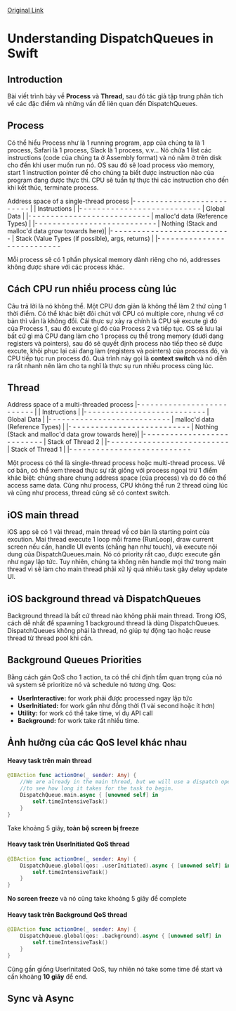 [Original Link](https://betterprogramming.pub/understanding-dispatchqueues-2eb72ba965f4)

# Understanding DispatchQueues in Swift
## Introduction
Bài viết trình bày về __Process__ và __Thread__, sau đó tác giả tập trung phân tích về các đặc điểm và những vấn đề liên quan đến DispatchQueues.

## Process
Có thể hiểu Process như là 1 running program, app của chúng ta là 1 process, Safari là 1 process, Slack là 1 process, v.v…
Nó chứa 1 list các instructions (code của chúng ta ở Assembly format) và nó nằm ở trên disk cho đến khi user muốn run nó. OS sau đó sẽ load process vào memory, start 1 instruction pointer để cho chúng ta biết được instruction nào của program đang được thực thi. CPU sẽ tuần tự thực thi các instruction cho đến khi kết thúc, terminate process.

Address space of a single-thread process
|- - - - - - - - - - - - - - - - - - - - - - - - - - |
|                    Instructions                    |
|- - - - - - - - - - - - - - - - - - - - - - - - - - -
|                    Global Data                     |
|- - - - - - - - - - - - - - - - - - - - - - - - - - -
|           malloc'd data (Reference Types)          |
|- - - - - - - - - - - - - - - - - - - - - - - - - - -
| Nothing (Stack and malloc'd data grow towards here)|
|- - - - - - - - - - - - - - - - - - - - - - - - - - -
|   Stack (Value Types (if possible), args, returns) |
|- - - - - - - - - - - - - - - - - - - - - - - - - - -

Mỗi process sẽ có 1 phần physical memory dành riêng cho nó, addresses không được share với các process khác.

## Cách CPU run nhiều process cùng lúc
Câu trả lời là nó không thể. Một CPU đơn giản là không thể làm 2 thứ cùng 1 thời điểm. Có thể khác biệt đôi chút với CPU có multiple core, nhưng về cơ bản thì vẫn là không đổi. Cái thực sự xảy ra chính là CPU sẽ excute gì đó  của Process 1, sau đó excute gì đó của Process 2 và tiếp tục. OS sẽ lưu lại bất cứ gì mà CPU đang làm cho 1 process cụ thể trong memory (dưới dạng registers và pointers), sau đó sẽ quyết định process nào tiếp theo sẽ được excute, khôi phục lại cái đang làm (registers và pointers) của process đó, và CPU tiếp tục run process đó. Quá trình này gọi là __context switch__ và nó diễn ra rất nhanh nên làm cho ta nghĩ là thực sụ run nhiều process cùng lúc.

## Thread

Address space of a multi-threaded process
|- - - - - - - - - - - - - - - - - - - - - - - - - - |
|                    Instructions                    |
|- - - - - - - - - - - - - - - - - - - - - - - - - - -
|                    Global Data                     |
|- - - - - - - - - - - - - - - - - - - - - - - - - - -
|           malloc'd data (Reference Types)          |
|- - - - - - - - - - - - - - - - - - - - - - - - - - -
| Nothing (Stack and malloc'd data grow towards here)|
|- - - - - - - - - - - - - - - - - - - - - - - - - - -
|                 Stack of Thread 2                  |
|- - - - - - - - - - - - - - - - - - - - - - - - - - -
|                 Stack of Thread 1                  |
|- - - - - - - - - - - - - - - - - - - - - - - - - - -

Một process có thể là single-thread process hoặc multi-thread process.
Về cơ bản, có thể xem thread thực sự rất giống với process ngoại trừ 1 điểm khác biệt: chúng share chung address space (của process) và do đó có thể access same data.
Cũng như process, CPU không thể run 2 thread cùng lúc và cũng như process, thread cũng sẽ có context switch.

## iOS main thread
iOS app sẽ có 1 vài thread, main thread về cơ bản là starting point của excution. Mai thread execute 1 loop mỗi frame (RunLoop), draw current screen nếu cần, handle UI events (chẳng hạn như touch), và execute nội dung của DispatchQueues.main. Nó có priority rất cao, được execute gần như ngay lập tức. Tuy nhiên, chúng ta không nên handle mọi thứ trong main thread vì sẽ làm cho main thread phải xử lý quá nhiều task gây delay update UI.

## iOS background thread và DispatchQueues 
Background thread là bất cứ thread nào không phải main thread. Trong iOS, cách dễ nhất để spawning 1 background thread là dùng DispatchQueues.
DispatchQueues không phải là thread, nó giúp tự động tạo hoặc reuse thread từ thread pool khi cần.

## Background Queues Priorities
Bằng cách gán QoS cho 1 action, ta có thể chỉ định tầm quan trọng của nó và system sẽ prioritize nó và schedule nó tương ứng.
Qos:
* __UserInteractive:__ for work phải được processed ngay lập tức
* __UserInitiated:__ for work gần như đồng thời (1 vài second hoặc ít hơn)
* __Utility:__ for work có thể take time, ví dụ API call
* __Background:__ for work take rất nhiều time.

## Ảnh hưởng của các QoS level khác nhau

#### Heavy task trên main thread
```swift
@IBAction func actionOne(_ sender: Any) {
    //We are already in the main thread, but we will use a dispatch operation
    //to see how long it takes for the task to begin.
    DispatchQueue.main.async { [unowned self] in
        self.timeIntensiveTask()
    }
}
```
Take khoảng 5 giây, __toàn bộ screen bị freeze__

#### Heavy task trên UserInitiated QoS thread
```swift
@IBAction func actionOne(_ sender: Any) {
    DispatchQueue.global(qos: .userInitiated).async { [unowned self] in
        self.timeIntensiveTask()
    }
}
```
__No screen freeze__ và nó cũng take khoảng 5 giây để complete

#### Heavy task trên Background QoS thread
```swift
@IBAction func actionOne(_ sender: Any) {
    DispatchQueue.global(qos: .background).async { [unowned self] in
        self.timeIntensiveTask()
    }
}
```
Cũng gần giống UserInitated QoS, tuy nhiên nó take some time để start và cần khoảng __10 giây__ để end.

## Sync và Async
